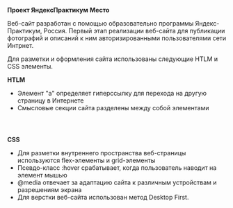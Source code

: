 __Проект ЯндексПрактикум__
__Место__

Веб-сайт разработан с помощью образовательно программы Яндекс-Практикум, Россия.
Первый этап реализации веб-сайта для публикации фотографий и описаний к ним авторизированными пользователями сети Интрнет.

Для разметки и оформления сайта использованы следующие HTLM и CSS элементы.

__HTLM__
- Элемент "a" определяет гиперссылку для перехода на другую страницу в Интернете
- Смысловые секции сайта разделены между собой элементами <header><main><section><nav><footer>


__CSS__
- Для разметки внутреннего пространства веб-страницы используются flex-элементы и grid-элементы
- Псевдо-класс :hover срабатывает, когда пользователь наводит на элемент мышью
- @media отвечает за адаптацию сайта к различным устройствам и разрешениям экрана
- Для верстки веб-сайта использован метод Desktop First.
